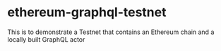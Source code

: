 # ethereum-graphql-testnet
This is to demonstrate a Testnet that contains an Ethereum chain and a locally built GraphQL actor 
